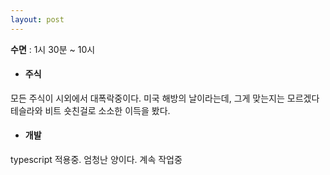 ```yaml
---
layout: post
---
```

**수면** : 1시 30분 ~ 10시
* #### 주식
모든 주식이 시외에서 대폭락중이다. 미국 해방의 날이라는데, 그게 맞는지는 모르겠다
테슬라와 비트 숏친걸로 소소한 이득을 봤다. 
* #### 개발
typescript 적용중. 엄청난 양이다. 계속 작업중